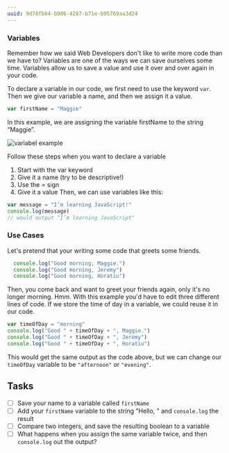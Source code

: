 ```yaml
---
uuid: 9d78fb64-b986-4287-b71e-b95769aa3d24
---
```


### Variables

Remember how we said Web Developers don't like to write more code than we have to? Variables are one of the ways we can save ourselves some time. Variables allow us to save a value and use it over and over again in your code.

To declare a variable in our code, we first need to use the keyword `var`. Then we give our variable a name, and then we assign it a value.

```javascript
var firstName = "Maggie"
```
In this example, we are assigning the variable firstName to the string “Maggie”.

![variabel example](https://d3vv6lp55qjaqc.cloudfront.net/items/3D2e1C1O3H3k3y1d3H1v/Image%202017-08-29%20at%208.12.55%20PM.png?X-CloudApp-Visitor-Id=2818368&v=dad8eb43)

Follow these steps when you want to declare a variable
1. Start with the var keyword
2. Give it a name (try to be descriptive!)
3. Use the = sign
4. Give it a value
Then, we can use variables like this:

```javascript
var message = "I’m learning JavaScript!"
console.log(message)
// would output “I’m learning JavaScript"
```

### Use Cases

Let's pretend that your writing some code that greets some friends.

```javascript
  console.log("Good morning, Maggie.")
  console.log("Good morning, Jeremy")
  console.log("Good morning, Horatiu")
```

Then, you come back and want to greet your friends again, only it's no longer morning.
Hmm. With this example you'd have to edit three different lines of code. If we store the time of day in a variable, we could reuse it in our code.

```javascript
var timeOfDay = "morning"
console.log("Good " + timeOfDay + ", Maggie.")
console.log("Good " + timeOfDay + ", Jeremy")
console.log("Good " + timeOfDay + ", Horatiu")
```

This would get the same output as the code above, but we can change our `timeOfDay` variable to be `"afternoon"` or `"evening"`.


## Tasks
- [ ] Save your name to a variable called `firstName`
- [ ] Add your `firstName` variable to the string "Hello, " and `console.log` the result
- [ ] Compare two integers, and save the resulting boolean to a variable
- [ ] What happens when you assign the same variable twice, and then `console.log` out the output?

